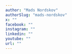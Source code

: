```yaml
---
author: "Mads Nordskov"
authorSlug: "mads-nordskov"
x: ""
facebook: ""
instagram: ""
linkedin: ""
youtube: ""
url: ""
---
```

